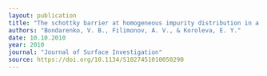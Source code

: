```yaml
---
layout: publication
title: "The schottky barrier at homogeneous impurity distribution in a semiconductor."
authors: "Bondarenko, V. B., Filimonov, A. V., & Koroleva, E. Y."
date: 10.10.2010
year: 2010
journal: "Journal of Surface Investigation"
source: https://doi.org/10.1134/S1027451010050290
---
```

